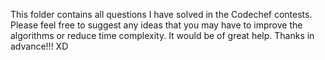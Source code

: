 This folder contains all questions I have solved in the Codechef contests. 
Please feel free to suggest any ideas that you may have to improve the algorithms or reduce time complexity. It would be of great help. Thanks in advance!!! XD
